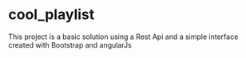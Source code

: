 # cool_playlist
This project is a basic solution using a Rest Api and a simple interface created with Bootstrap and angularJs
